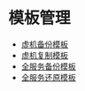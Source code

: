 # 模板管理

* [虚机备份模板](vp_backup_temp.md)
* [虚机复制模板](vp_rep_temp.md)
* [全服务备份模板](fsp_backup_temp)
* [全服务还原模板](fsp_restore_temp)